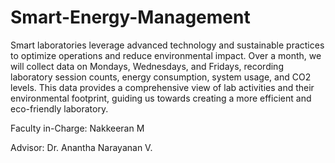 # Smart-Energy-Management
Smart laboratories leverage advanced technology and sustainable practices to optimize operations and reduce environmental impact. Over a month, we will collect data on Mondays, Wednesdays, and Fridays, recording laboratory session counts, energy consumption, system usage, and CO2 levels. This data provides a comprehensive view of lab activities and their environmental footprint, guiding us towards creating a more efficient and eco-friendly laboratory.

Faculty in-Charge: Nakkeeran M

Advisor: Dr. Anantha Narayanan V.
